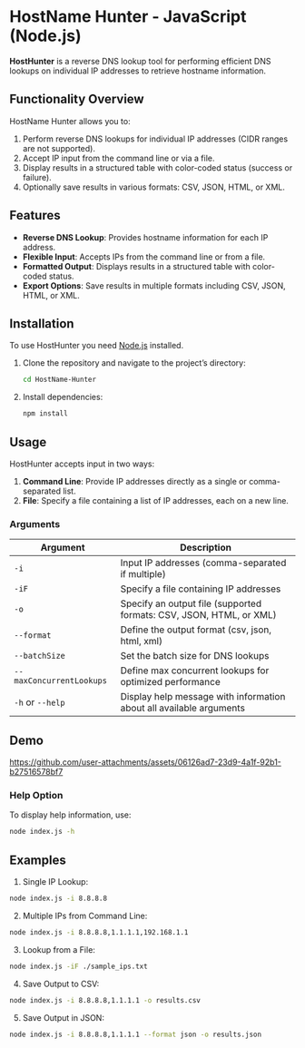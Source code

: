 # HostName Hunter - JavaScript (Node.js)

**HostHunter** is a reverse DNS lookup tool for performing efficient DNS lookups on individual IP addresses to retrieve hostname information.

## Functionality Overview

HostName Hunter allows you to:
1. Perform reverse DNS lookups for individual IP addresses (CIDR ranges are not supported).
2. Accept IP input from the command line or via a file.
3. Display results in a structured table with color-coded status (success or failure).
4. Optionally save results in various formats: CSV, JSON, HTML, or XML.


## Features

- **Reverse DNS Lookup**: Provides hostname information for each IP address.
- **Flexible Input**: Accepts IPs from the command line or from a file.
- **Formatted Output**: Displays results in a structured table with color-coded status.
- **Export Options**: Save results in multiple formats including CSV, JSON, HTML, or XML.

## Installation

To use HostHunter you need [Node.js](https://nodejs.org/) installed.

1. Clone the repository and navigate to the project’s directory:
    ```bash
    cd HostName-Hunter
    ```

2. Install dependencies:
    ```bash
    npm install
    ```

## Usage

HostHunter accepts input in two ways:
1. **Command Line**: Provide IP addresses directly as a single or comma-separated list.
2. **File**: Specify a file containing a list of IP addresses, each on a new line.

### Arguments

| Argument                 | Description                                                                                 |
|--------------------------|---------------------------------------------------------------------------------------------|
| `-i`                     | Input IP addresses (comma-separated if multiple)                                            |
| `-iF`                    | Specify a file containing IP addresses                                                      |
| `-o`                     | Specify an output file (supported formats: CSV, JSON, HTML, or XML)                         |
| `--format`               | Define the output format (csv, json, html, xml)                                             |
| `--batchSize`            | Set the batch size for DNS lookups                                                          |
| `--maxConcurrentLookups` | Define max concurrent lookups for optimized performance                                     |
| `-h` or `--help`         | Display help message with information about all available arguments                         |


## Demo
https://github.com/user-attachments/assets/06126ad7-23d9-4a1f-92b1-b27516578bf7



### Help Option
To display help information, use:
```bash
node index.js -h
```

## Examples

1. Single IP Lookup:
```bash
node index.js -i 8.8.8.8
```

2. Multiple IPs from Command Line:
```bash
node index.js -i 8.8.8.8,1.1.1.1,192.168.1.1
```

3. Lookup from a File:
```bash
node index.js -iF ./sample_ips.txt
```

4. Save Output to CSV:
```bash
node index.js -i 8.8.8.8,1.1.1.1 -o results.csv
```

5. Save Output in JSON:
```bash
node index.js -i 8.8.8.8,1.1.1.1 --format json -o results.json
```

